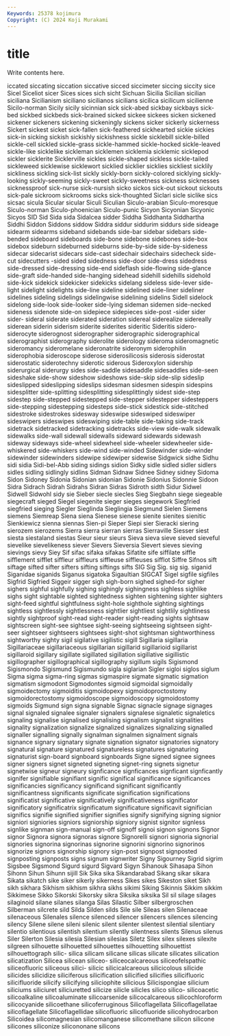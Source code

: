 ```yaml
---
Keywords: 25378 kojimura
Copyright: (C) 2024 Koji Murakami
---
```


# title

Write contents here.



iccated siccating siccation siccative sicced siccimeter siccing
siccity sice Sicel Siceliot sicer Sices sices sich sicht Sichuan
Sicilia Sicilian sicilian siciliana Sicilianism siciliano sicilianos sicilians sicilica sicilicum
sicilienne Sicilo-norman Sicily sicily sicinnian sick sick-abed sickbay sickbays sick-bed
sickbed sickbeds sick-brained sicked sickee sickees sicken sickened sickener sickeners
sickening sickeningly sickens sicker sickerly sickerness Sickert sickest sicket sick-fallen
sick-feathered sickhearted sickie sickies sick-in sicking sickish sickishly sickishness sickle
sicklebill sickle-billed sickle-cell sickled sickle-grass sickle-hammed sickle-hocked sickle-leaved sickle-like sicklelike
sickleman sicklemen sicklemia sicklemic sicklepod sickler sicklerite Sicklerville sickles sickle-shaped
sickless sickle-tailed sickleweed sicklewise sicklewort sicklied sicklier sicklies sickliest sicklily
sickliness sickling sick-list sickly sickly-born sickly-colored sicklying sickly-looking sickly-seeming sickly-sweet
sickly-sweetness sickness sicknesses sicknessproof sick-nurse sick-nursish sicko sickos sick-out sickout
sickouts sick-pale sickroom sickrooms sicks sick-thoughted Siclari sicle siclike sics
sicsac sicula Sicular sicular Siculi Siculian Siculo-arabian Siculo-moresque Siculo-norman Siculo-phoenician
Siculo-punic Sicyon Sicyonian Sicyonic Sicyos SID Sid Sida sida Sidalcea
sidder Siddha Siddhanta Siddhartha Siddhi Siddon Siddons siddow Siddra siddur
siddurim siddurs side sideage sidearm sidearms sideband sidebands side-bar sidebar
sidebars side-bended sideboard sideboards side-bone sidebone sidebones side-box sidebox sideburn
sideburned sideburns side-by-side side-by-sideness sidecar sidecarist sidecars side-cast sidechair sidechairs
sidecheck side-cut sidecutters -sided sided sidedness side-door side-dress sidedress side-dressed
side-dressing side-end sideflash side-flowing side-glance side-graft side-handed side-hanging sidehead sidehill
sidehills sidehold side-kick sidekick sidekicker sidekicks sidelang sideless side-lever side-light
sidelight sidelights side-line sideline sidelined side-liner sideliner sidelines sideling sidelings
sidelingwise sidelining sidelins Sidell sidelock sidelong side-look side-looker side-lying sideman
sidemen side-necked sideness sidenote side-on sidepiece sidepieces side-post -sider sider
sider- sideral siderate siderated sideration sidereal siderealize sidereally siderean siderin
siderism siderite siderites sideritic Sideritis sidero- siderocyte siderognost siderographer siderographic
siderographical siderographist siderography siderolite siderology sideroma sideromagnetic sideromancy sideromelane sideronatrite
sideronym siderophilin siderophobia sideroscope siderose siderosilicosis siderosis siderostat siderostatic siderotechny
siderotic siderous Sideroxylon sidership siderurgical siderurgy sides side-saddle sidesaddle sidesaddles
side-seen sideshake side-show sideshow sideshows side-skip side-slip sideslip sideslipped sideslipping
sideslips sidesman sidesmen sidespin sidespins sidesplitter side-splitting sidesplitting sidesplittingly sidest
side-step sidestep side-stepped sidestepped side-stepper sidestepper sidesteppers side-stepping sidestepping sidesteps
side-stick sidestick side-stitched sidestroke sidestrokes sidesway sideswipe sideswiped sideswiper sideswipers
sideswipes sideswiping side-table side-taking side-track sidetrack sidetracked sidetracking sidetracks side-view
side-walk sidewalk sidewalks side-wall sidewall sidewalls sideward sidewards sidewash sideway
sideways side-wheel sidewheel side-wheeler sidewheeler side-whiskered side-whiskers side-wind side-winded Sidewinder
side-winder sidewinder sidewinders sidewipe sidewiper sidewise Sidgwick sidhe Sidhu sidi
sidia Sidi-bel-Abb siding sidings sidion Sidky sidle sidled sidler sidlers
sidles sidling sidlingly sidlins Sidman Sidnaw Sidnee Sidney sidney Sidoma
Sidon Sidoney Sidonia Sidonian sidonian Sidonie Sidonius Sidonnie Sidoon Sidra
Sidrach Sidrah Sidrahs Sidran Sidras Sidroth sidth Sidur Sidwel Sidwell
Sidwohl sidy sie Sieber siecle siecles Sieg Siegbahn siege siegeable
siegecraft sieged Siegel siegenite sieger sieges siegework Siegfried siegfried sieging
Siegler Sieglinda Sieglingia Siegmund Sielen Siemens siemens Siemreap Siena siena
Sienese sienese sienite sienites sienitic Sienkiewicz sienna siennas Sien-pi Sieper
Siepi sier Sieracki siering sierozem sierozems Sierra sierra sierran sierras
Sierraville Siesser siest siesta siestaland siestas Sieur sieur sieurs Sieva
sieva sieve sieved sieveful sievelike sievelikeness siever Sievers Sieversia Sievert
sieves sieving sievings sievy Siey Sif sifac sifaka sifakas Sifatite
sife siffilate siffle sifflement sifflet siffleur siffleurs siffleuse siffleuses sifflot
Siffre Sifnos sift siftage sifted sifter sifters sifting siftings sifts
SIG Sig Sig. sig sig. siganid Siganidae siganids Siganus sigatoka
Sigaultian SIGCAT Sigel sigfile sigfiles Sigfrid Sigfried Siggeir sigger sigh
sigh-born sighed sighed-for sigher sighers sighful sighfully sighing sighingly sighingness
sighless sighlike sighs sight sightable sighted sightedness sighten sightening sighter
sighters sight-feed sightful sightfulness sight-hole sighthole sighting sightings sightless sightlessly
sightlessness sightlier sightliest sightlily sightliness sightly sightproof sight-read sight-reader sight-reading
sights sightsaw sightscreen sight-see sightsee sight-seeing sightseeing sightseen sight-seer sightseer
sightseers sightsees sight-shot sightsman sightworthiness sightworthy sighty sigil sigilative sigilistic
sigill Sigillaria sigillaria Sigillariaceae sigillariaceous sigillarian sigillarid sigillarioid sigillarist sigillaroid
sigillary sigillate sigillated sigillation sigillative sigillistic sigillographer sigillographical sigillography sigillum
sigils Sigismond Sigismondo Sigismund Sigismundo sigla siglarian Sigler sigloi siglos
siglum Sigma sigma sigma-ring sigmas sigmaspire sigmate sigmatic sigmation sigmatism
sigmodont Sigmodontes sigmoid sigmoidal sigmoidally sigmoidectomy sigmoiditis sigmoidopexy sigmoidoproctostomy sigmoidorectostomy
sigmoidoscope sigmoidoscopy sigmoidostomy sigmoids Sigmund sign signa signable Signac signacle
signage signages signal signaled signalee signaler signalers signalese signaletic signaletics
signaling signalise signalised signalising signalism signalist signalities signality signalization signalize
signalized signalizes signalizing signalled signaller signalling signally signalman signalmen signalment
signals signance signary signatary signate signation signator signatories signatory signatural
signature signatured signatureless signatures signaturing signaturist sign-board signboard signboards Signe
signed signee signees signer signers signet signeted signeting signet-ring signets
signetur signetwise signeur signeury signficance signficances signficant signficantly signifer signifiable
signifiant signific significal significance significances significancies significancy significand significant significantly
significantness significants significate signification significations significatist significative significatively significativeness significator
significatory significatrix significatum significature significavit significian significs signifie signified signifier
signifies signify signifying signing signior signiori signiories signiors signiorship signiory
signist signitor signless signlike signman sign-manual sign-off signoff signoi signon
signons Signor signor Signora signora signoras signore Signorelli signori signoria
signorial signories signorina signorinas signorine signorini signorino signorinos signorize signors
signorship signory sign-post signpost signposted signposting signposts signs signum signwriter
Signy Sigourney Sigrid sigrim Sigsbee Sigsmond Sigurd sigurd Sigvard Sigyn
Sihanouk Sihasapa Sihon Sihonn Sihun Sihunn sijill Sik Sika sika
Sikandarabad Sikang sikar sikara Sikata sikatch sike siker sikerly sikerness
Sikes sikes Sikeston siket Sikh sikh sikhara Sikhism sikhism sikhra
sikhs sikimi Siking Sikinnis Sikkim sikkim Sikkimese Sikko Sikorski Sikorsky
sikra Siksika siksika Sil sil silage silages silaginoid silane silanes
silanga Silas Silastic Silber silbergroschen Silberman silcrete sild Silda Silden
silds Sile sile Sileas silen Silenaceae silenaceous Silenales silence silenced
silencer silencers silences silencing silency Silene silene sileni silenic silent
silenter silentest silential silentiary silentio silentious silentish silentium silently silentness
silents Silenus silenus Siler Silerton Silesia silesia Silesian silesias Siletz
Silex silex silexes silexite silgreen silhouette silhouetted silhouettes silhouetting silhouettist
silhouettograph silic- silica silicam silicane silicas silicate silicates silication silicatization
Silicea silicean siliceo- siliceocalcareous siliceofelspathic siliceofluoric siliceous silici- silicic silicicalcareous
silicicolous silicide silicides silicidize siliciferous silicification silicified silicifies silicifluoric silicifluoride
silicify silicifying siliciophite silicious Silicispongiae silicium siliciums siliciuret siliciuretted silicize
silicle silicles silico silico- silicoacetic silicoalkaline silicoaluminate silicoarsenide silicocalcareous silicochloroform
silicocyanide silicoethane silicoferruginous Silicoflagellata Silicoflagellatae silicoflagellate Silicoflagellidae silicofluoric silicofluoride silicohydrocarbon
Silicoidea silicomagnesian silicomanganese silicomethane silicon silicone silicones siliconize silicononane silicons

